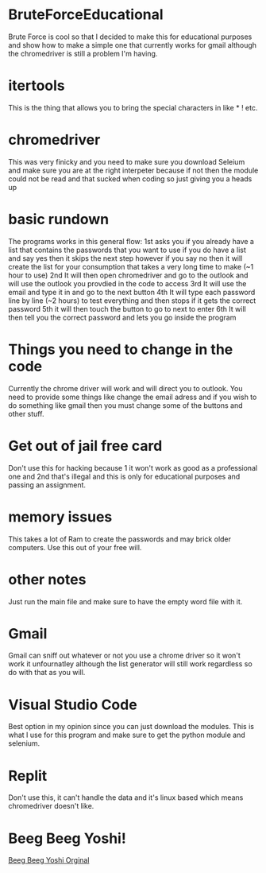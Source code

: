 # BruteForceEducational
Brute Force is cool so that I decided to make this for educational purposes and show how to make a simple one that currently works for gmail although the chromedriver is still a problem I'm having.
# itertools
This is the thing that allows you to bring the special characters in like * ! etc.
# chromedriver
This was very finicky and you need to make sure you download Seleium and make sure you are at the right interpeter because if not then the module could not be read and that sucked when coding so just giving you a heads up
# basic rundown
The programs works in this general flow:
1st asks you if you already have a list that contains the passwords that you want to use if you do have a list and say yes then it skips the next step however if you say no then it will create the list for your consumption that takes a very long time to make (~1 hour to use)
2nd It will then open chromedriver and go to the outlook and will use the outlook you provdied in the code to access
3rd It will use the email and type it in and go to the next button
4th It will type each password line by line (~2 hours) to test everything and then stops if it gets the correct password
5th it will then touch the button to go to next to enter
6th It will then tell you the correct password and lets you go inside the program
# Things you need to change in the code
Currently the chrome driver will work and will direct you to outlook. You need to provide some things like change the email adress and if you wish to do something like gmail then you must change some of the buttons and other stuff.
# Get out of jail free card
Don't use this for hacking because 1 it won't work as good as a professional one and 2nd that's illegal and this is only for educational purposes and passing an assignment.
# memory issues
This takes a lot of Ram to create the passwords and may brick older computers. Use this out of your free will.
# other notes
Just run the main file and make sure to have the empty word file with it.
# Gmail
Gmail can sniff out whatever or not you use a chrome driver so it won't work it unfournatley although the list generator will still work regardless so do with that as you will.
# Visual Studio Code
Best option in my opinion since you can just download the modules. This is what I use for this program and make sure to get the python module and selenium.
# Replit
Don't use this, it can't handle the data and it's linux based which means chromedriver doesn't like.
# Beeg Beeg Yoshi!
[Beeg Beeg Yoshi Orginal](https://github.com/24khale/BruteForceEducational/assets/126002322/174afd49-c467-4997-b83e-7b2f7bdde625)
